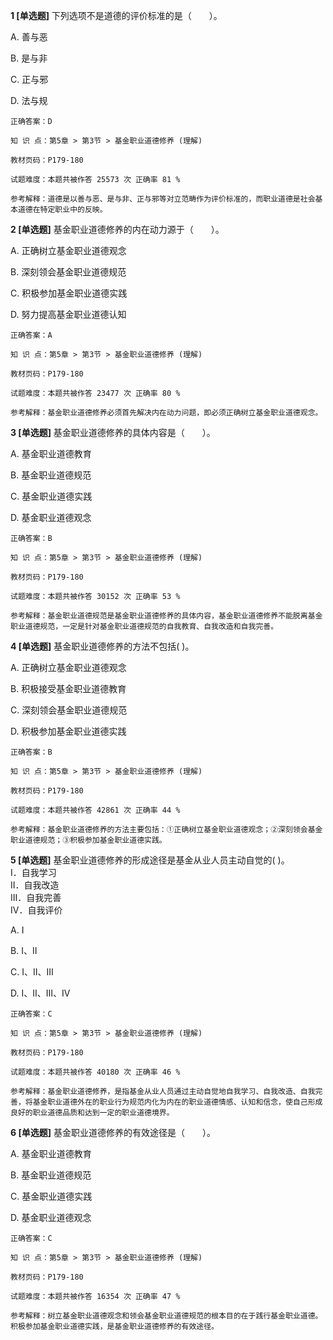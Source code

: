 **1 [单选题]** 下列选项不是道德的评价标准的是（&emsp;&emsp;）。

A. 善与恶

B. 是与非

C. 正与邪

D. 法与规

```
正确答案：D

知 识 点：第5章 > 第3节 > 基金职业道德修养 (理解)

教材页码：P179-180

试题难度：本题共被作答 25573 次 正确率 81 %

参考解释：道德是以善与恶、是与非、正与邪等对立范畴作为评价标准的，而职业道德是社会基本道德在特定职业中的反映。
```


**2 [单选题]** 基金职业道德修养的内在动力源于（&emsp;&emsp;）。

A. 正确树立基金职业道德观念

B. 深刻领会基金职业道德规范

C. 积极参加基金职业道德实践

D. 努力提高基金职业道德认知

```
正确答案：A

知 识 点：第5章 > 第3节 > 基金职业道德修养 (理解)

教材页码：P179-180

试题难度：本题共被作答 23477 次 正确率 80 %

参考解释：基金职业道德修养必须首先解决内在动力问题，即必须正确树立基金职业道德观念。
```


**3 [单选题]** 基金职业道德修养的具体内容是（&emsp;&emsp;）。

A. 基金职业道德教育

B. 基金职业道德规范

C. 基金职业道德实践

D. 基金职业道德观念

```
正确答案：B

知 识 点：第5章 > 第3节 > 基金职业道德修养 (理解)

教材页码：P179-180

试题难度：本题共被作答 30152 次 正确率 53 %

参考解释：基金职业道德规范是基金职业道德修养的具体内容，基金职业道德修养不能脱离基金职业道德规范，一定是针对基金职业道德规范的自我教育、自我改造和自我完善。
```


**4 [单选题]** 基金职业道德修养的方法不包括(       )。

A. 正确树立基金职业道德观念

B. 积极接受基金职业道德教育

C. 深刻领会基金职业道德规范

D. 积极参加基金职业道德实践 

```
正确答案：B

知 识 点：第5章 > 第3节 > 基金职业道德修养 (理解)

教材页码：P179-180

试题难度：本题共被作答 42861 次 正确率 44 %

参考解释：基金职业道德修养的方法主要包括：①正确树立基金职业道德观念；②深刻领会基金职业道德规范；③积极参加基金职业道德实践。
```


**5 [单选题]** 基金职业道德修养的形成途径是基金从业人员主动自觉的(       )。<br />
Ⅰ．自我学习<br />
Ⅱ．自我改造<br />
Ⅲ．自我完善<br />
Ⅳ．自我评价

A. Ⅰ

B. Ⅰ、Ⅱ

C. Ⅰ、Ⅱ、Ⅲ

D. Ⅰ、Ⅱ、Ⅲ、Ⅳ

```
正确答案：C

知 识 点：第5章 > 第3节 > 基金职业道德修养 (理解)

教材页码：P179-180

试题难度：本题共被作答 40180 次 正确率 46 %

参考解释：基金职业道德修养，是指基金从业人员通过主动自觉地自我学习、自我改造、自我完善，将基金职业道德外在的职业行为规范内化为内在的职业道德情感、认知和信念，使自己形成良好的职业道德品质和达到一定的职业道德境界。
```


**6 [单选题]** 基金职业道德修养的有效途径是（&emsp;&emsp;）。

A. 基金职业道德教育

B. 基金职业道德规范

C. 基金职业道德实践

D. 基金职业道德观念

```
正确答案：C

知 识 点：第5章 > 第3节 > 基金职业道德修养 (理解)

教材页码：P179-180

试题难度：本题共被作答 16354 次 正确率 47 %

参考解释：树立基金职业道德观念和领会基金职业道德规范的根本目的在于践行基金职业道德。积极参加基金职业道德实践，是基金职业道德修养的有效途径。
```

